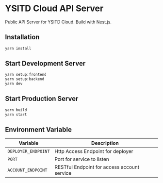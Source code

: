 # YSITD Cloud API Server 

Public API Server for YSITD Cloud. Build with [Nest.js](nestjs.com).

## Installation

```bash
yarn install
```

## Start Development Server
```bash
yarn setup:frontend
yarn setup:backend
yarn dev
```

## Start Production Server

```bash
yarn build
yarn start
```

## Environment Variable

| Variable            | Description                                 |
|---------------------|---------------------------------------------|
| `DEPLOYER_ENDPOINT` | Http Access Endpoint for deployer           |
| `PORT`              | Port for service to listen                  |
| `ACCOUNT_ENDPOINT`  | RESTful Endpoint for access account service |
